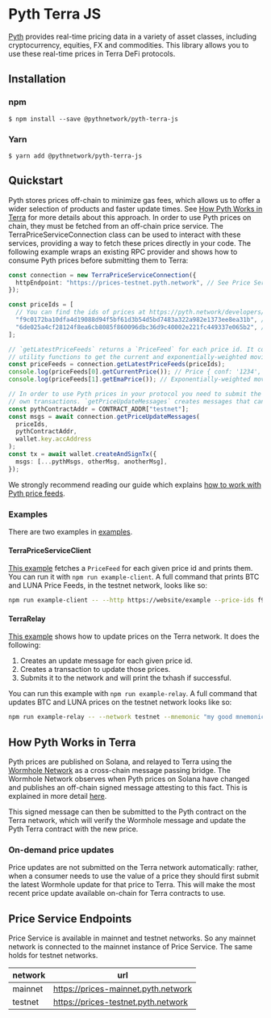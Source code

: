 # Pyth Terra JS

[Pyth](https://pyth.network/) provides real-time pricing data in a variety of asset classes, including cryptocurrency, equities, FX and commodities. This library allows you to use these real-time prices in Terra DeFi protocols.

## Installation

### npm

```
$ npm install --save @pythnetwork/pyth-terra-js
```

### Yarn

```
$ yarn add @pythnetwork/pyth-terra-js
```

## Quickstart

Pyth stores prices off-chain to minimize gas fees, which allows us to offer a wider selection of products and faster update times.
See [How Pyth Works in Terra](#how-pyth-works-in-terra) for more details about this approach. In order to use Pyth prices on chain,
they must be fetched from an off-chain price service. The TerraPriceServiceConnection class can be used to interact with these services,
providing a way to fetch these prices directly in your code. The following example wraps an existing RPC provider and shows how to consume
Pyth prices before submitting them to Terra:

```typescript
const connection = new TerraPriceServiceConnection({
  httpEndpoint: "https://prices-testnet.pyth.network", // See Price Service Endpoints section below for other endpoints
});

const priceIds = [
  // You can find the ids of prices at https://pyth.network/developers/price-feeds#terra-testnet
  "f9c0172ba10dfa4d19088d94f5bf61d3b54d5bd7483a322a982e1373ee8ea31b", // BTC/USD price id in testnet
  "6de025a4cf28124f8ea6cb8085f860096dbc36d9c40002e221fc449337e065b2", // LUNA/USD price id in testnet
];

// `getLatestPriceFeeds` returns a `PriceFeed` for each price id. It contains all information about a price and has
// utility functions to get the current and exponentially-weighted moving average price, and other functionality.
const priceFeeds = connection.getLatestPriceFeeds(priceIds);
console.log(priceFeeds[0].getCurrentPrice()); // Price { conf: '1234', expo: -8, price: '12345678' }
console.log(priceFeeds[1].getEmaPrice()); // Exponentially-weighted moving average price

// In order to use Pyth prices in your protocol you need to submit the latest price to the Terra network alongside your
// own transactions. `getPriceUpdateMessages` creates messages that can update the prices.
const pythContractAddr = CONTRACT_ADDR["testnet"];
const msgs = await connection.getPriceUpdateMessages(
  priceIds,
  pythContractAddr,
  wallet.key.accAddress
);
const tx = await wallet.createAndSignTx({
  msgs: [...pythMsgs, otherMsg, anotherMsg],
});
```

We strongly recommend reading our guide which explains [how to work with Pyth price feeds](https://docs.pyth.network/consume-data/best-practices).

### Examples

There are two examples in [examples](./src/examples/).

#### TerraPriceServiceClient

[This example](./src/examples/TerraPriceServiceClient.ts) fetches a `PriceFeed` for each given price id and prints them. You can run it with `npm run example-client`. A full command that prints BTC and LUNA Price Feeds, in the testnet network, looks like so:

```bash
npm run example-client -- --http https://website/example --price-ids f9c0172ba10dfa4d19088d94f5bf61d3b54d5bd7483a322a982e1373ee8ea31b 6de025a4cf28124f8ea6cb8085f860096dbc36d9c40002e221fc449337e065b2
```

#### TerraRelay

[This example](./src/examples/TerraRelay.ts) shows how to update prices on the Terra network. It does the following:

1. Creates an update message for each given price id.
2. Creates a transaction to update those prices.
3. Submits it to the network and will print the txhash if successful.

You can run this example with `npm run example-relay`. A full command that updates BTC and LUNA prices on the testnet network looks like so:

```bash
npm run example-relay -- --network testnet --mnemonic "my good mnemonic" --http https://prices-testnet.pyth.network --price-ids f9c0172ba10dfa4d19088d94f5bf61d3b54d5bd7483a322a982e1373ee8ea31b 6de025a4cf28124f8ea6cb8085f860096dbc36d9c40002e221fc449337e065b2
```

## How Pyth Works in Terra

Pyth prices are published on Solana, and relayed to Terra using the [Wormhole Network](https://wormholenetwork.com/) as a cross-chain message passing bridge. The Wormhole Network observes when Pyth prices on Solana have changed and publishes an off-chain signed message attesting to this fact. This is explained in more detail [here](https://docs.wormholenetwork.com/wormhole/).

This signed message can then be submitted to the Pyth contract on the Terra network, which will verify the Wormhole message and update the Pyth Terra contract with the new price.

### On-demand price updates

Price updates are not submitted on the Terra network automatically: rather, when a consumer needs to use the value of a price they should first submit the latest Wormhole update for that price to Terra. This will make the most recent price update available on-chain for Terra contracts to use.

## Price Service Endpoints

Price Service is available in mainnet and testnet networks. So any mainnet network is connected to the mainnet instance of Price Service. The same holds for testnet networks.

| network | url                                 |
| ------- | ----------------------------------- |
| mainnet | https://prices-mainnet.pyth.network |
| testnet | https://prices-testnet.pyth.network |
